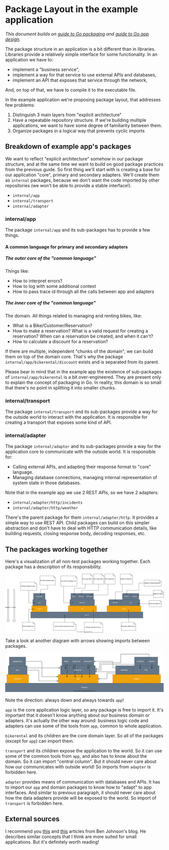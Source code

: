 # Package Layout in the example application

*This document builds on [guide to Go packaging](/docs/packages/PACKAGES.md) and [guide to Go app design](/docs/appdesign/DESIGN.md).*

The package structure in an application is a bit different than in libraries. Libraries provide a relatively simple interface for some functionality. In an application we have to:

- implement a "business service",
- implement a way for that service to use external APIs and databases,
- implement an API that exposes that service through the network,

And, on top of that, we have to compile it to the executable file.

In the example application we're proposing package layout, that addresses few problems:

1. Distinguish 3 main layers from "explicit architecture"
2. Have a repeatable repository structure. If we're building multiple applications, we want to have some degree of familiarity between them.
3. Organize packages in a logical way that prevents cyclic imports

## Breakdown of example app's packages

We want to reflect "explicit architecture" somehow in our package structure, and at the same time we want to build on good package practices from the previous guide. So first thing we'll start with is creating a base for our application "core", primary and secondary adapters. We'll create them as `internal` packages, because we don't want the code imported by other repositories (we won't be able to provide a stable interface!).

- `internal/app`
- `internal/transport`
- `internal/adapter`

### internal/app

The package `internal/app` and its sub-packages has to provide a few things.

#### A common language for primary and secondary adapters

##### The **outer core** of the "common language"

Things like:

- How to interpret errors?
- How to log with some additional context
- How to pass trace id through all the calls between app and adapters

##### The **inner core** of the "common language"

The domain. All things related to managing and renting bikes, like:

- What is a Bike/Customer/Reservation?
- How to make a reservation? What is a valid request for creating a reservation? When can a reservation be created, and when it can't?
- How to calculate a discount for a reservation?

If there are multiple, independent "chunks of the domain", we can build them on top of the domain core. That's why the package `internal/app/bikerental/discount` exists and is separated from its parent.

Please bear in mind that in the example app the existence of sub-packages of `internal/app/bikerental` is a bit over-engineered. They are present only to explain the concept of packaging in Go. In reality, this domain is so small that there's no point in splitting it into smaller chunks.

### internal/transport

The package `internal/transport` and its sub-packages provide a way for the outside world to interact with the application. It is responsible for creating a transport that exposes some kind of API.

### internal/adapter

The package `internal/adapter` and its sub-packages provide a way for the application core to communicate with the outside world. It is responsible for:

- Calling external APIs, and adapting their response format to "core" language.
- Managing database connections, managing internal representation of system state in those databases.

Note that in the example app we use 2 REST APIs, so we have 2 adapters:

- `internal/adapter/http/incidents`
- `internal/adapter/http/weather`

There's the parent package for them `internal/adapter/http`. It provides a simple way to use REST API. Child packages can build on this simpler abstraction and don't have to deal with HTTP communication details, like building requests, closing response body, decoding responses, etc.

## The packages working together

Here's a visualization of all non-test packages working together. Each package has a description of its responsibility.

![Packages breakdown](apppackages.svg)

Take a look at another diagram with arrows showing imports between packages. 

![Package imports](apppackagesdeps.svg)

Note the direction: always down and always towards `app`! 

`app` is the core application logic layer, so any package is free to import it. It's important that it doesn't know anything about our business domain or adapters. It's actually the other way around: business logic code and adapters can use some of the tools from `app`, common to whole application.

`bikerental` and its children are the core domain layer. So all of the packages (except for `app`) can import them.

`transport` and its children expose the application to the world. So it can use some of the common tools from `app`, and also has to know about the domain. So it can import "central column". But it should never care about how our communicates with outside world! So imports from `adapter` is forbidden here.

`adapter` provides means of communication with databases and APIs. It has to import our `app` and domain packages to know how to "adapt" to app interfaces. And similar to previous paragraph, it should never care about how the data adapters provide will be exposed to the world. So import of `transport` is forbidden here.

## External sources

I recommend you [this](https://www.gobeyond.dev/standard-package-layout/) and [this](https://www.gobeyond.dev/packages-as-layers/) articles from Ben Johnson's blog. He describes similar concepts that I think are more suited for small applications. But it's definitely worth reading!
